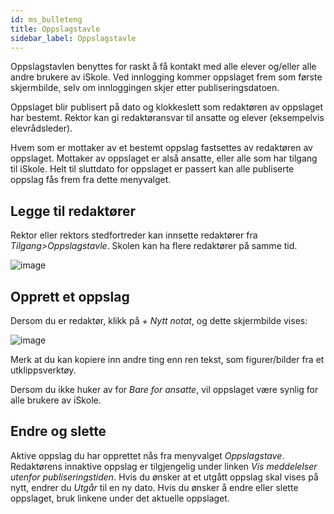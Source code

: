 ```yaml
---
id: ms_bulleteng
title: Oppslagstavle
sidebar_label: Oppslagstavle
---
```

Oppslagstavlen benyttes for raskt å få kontakt med alle elever og/eller alle andre brukere av iSkole. Ved innlogging kommer oppslaget frem som første skjermbilde, selv om innloggingen skjer etter publiseringsdatoen. 

Oppslaget blir publisert på dato og klokkeslett som redaktøren av oppslaget har bestemt. Rektor kan gi redaktøransvar til ansatte og elever (eksempelvis elevrådsleder).

Hvem som er mottaker av et bestemt oppslag fastsettes av redaktøren av oppslaget. Mottaker av oppslaget er alså ansatte, eller alle som har tilgang til iSkole. Helt til sluttdato for oppslaget er passert kan alle publiserte oppslag fås frem fra dette menyvalget.

## Legge til redaktører
Rektor eller rektors stedfortreder kan innsette redaktører fra _Tilgang>Oppslagstavle_. Skolen kan ha flere redaktører på samme tid.

![image](https://github.com/user-attachments/assets/30234e86-7026-4184-a12e-4fd7780b4d65)

## Opprett et oppslag
Dersom du er redaktør, klikk på _+ Nytt notat_, og dette skjermbilde vises:

![image](https://github.com/user-attachments/assets/3ee0da18-d82d-4035-976d-addb6434fb17)

Merk at du kan kopiere inn andre ting enn ren tekst, som figurer/bilder fra et utklippsverktøy.

Dersom du ikke huker av for _Bare for ansatte_, vil oppslaget være synlig for alle brukere av iSkole. 

## Endre og slette
Aktive oppslag du har opprettet nås fra menyvalget _Oppslagstave_. Redaktørens innaktive oppslag er tilgjengelig under linken _Vis meddelelser utenfor publiseringstiden_. Hvis du ønsker at et utgått oppslag skal vises på nytt, endrer du _Utgår_ til en ny dato. Hvis du ønsker å endre eller slette oppslaget, bruk linkene under det aktuelle oppslaget. 
